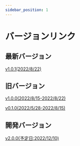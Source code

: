 ```yaml
---
sidebar_position: 1
---
```

# バージョンリンク

## 最新バージョン
[v1.0.1(2022/8/22)](./1_0_1)
## 旧バージョン
[v1.0.0(2022/8/15-2022/8/22)](./1_0_0)

[v0.1.0(2022/5/28-2022/8/15)](./0_1_0)
## 開発バージョン
[v2.0.0(予定日:2022/12/10)](./2_0_0)